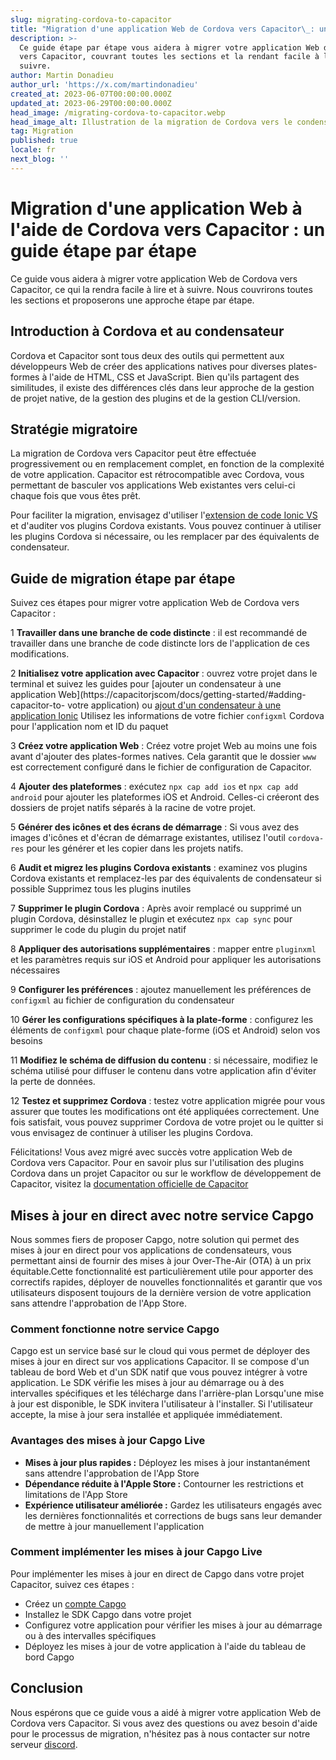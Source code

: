 ```yaml
---
slug: migrating-cordova-to-capacitor
title: "Migration d'une application Web de Cordova vers Capacitor\_: un guide étape par étape"
description: >-
  Ce guide étape par étape vous aidera à migrer votre application Web de Cordova
  vers Capacitor, couvrant toutes les sections et la rendant facile à lire et à
  suivre.
author: Martin Donadieu
author_url: 'https://x.com/martindonadieu'
created_at: 2023-06-07T00:00:00.000Z
updated_at: 2023-06-29T00:00:00.000Z
head_image: /migrating-cordova-to-capacitor.webp
head_image_alt: Illustration de la migration de Cordova vers le condensateur
tag: Migration
published: true
locale: fr
next_blog: ''
---
```


# Migration d'une application Web à l'aide de Cordova vers Capacitor : un guide étape par étape

Ce guide vous aidera à migrer votre application Web de Cordova vers Capacitor, ce qui la rendra facile à lire et à suivre. Nous couvrirons toutes les sections et proposerons une approche étape par étape.

## Introduction à Cordova et au condensateur

Cordova et Capacitor sont tous deux des outils qui permettent aux développeurs Web de créer des applications natives pour diverses plates-formes à l'aide de HTML, CSS et JavaScript. Bien qu'ils partagent des similitudes, il existe des différences clés dans leur approche de la gestion de projet native, de la gestion des plugins et de la gestion CLI/version.

## Stratégie migratoire

La migration de Cordova vers Capacitor peut être effectuée progressivement ou en remplacement complet, en fonction de la complexité de votre application. Capacitor est rétrocompatible avec Cordova, vous permettant de basculer vos applications Web existantes vers celui-ci chaque fois que vous êtes prêt.

Pour faciliter la migration, envisagez d'utiliser l'[extension de code Ionic VS](https://marketplacevisualstudiocom/items/?itemName=ionicionic) et d'auditer vos plugins Cordova existants. Vous pouvez continuer à utiliser les plugins Cordova si nécessaire, ou les remplacer par des équivalents de condensateur.

## Guide de migration étape par étape

Suivez ces étapes pour migrer votre application Web de Cordova vers Capacitor :

1 **Travailler dans une branche de code distincte** : il est recommandé de travailler dans une branche de code distincte lors de l'application de ces modifications.

2 **Initialisez votre application avec Capacitor** : ouvrez votre projet dans le terminal et suivez les guides pour [ajouter un condensateur à une application Web](https://capacitorjscom/docs/getting-started/#adding-capacitor-to- votre application) ou [ajout d'un condensateur à une application Ionic](https://capacitorjscom/docs/getting-started/with-ionic/#existing-ionic-project) Utilisez les informations de votre fichier `configxml` Cordova pour l'application nom et ID du paquet

3 **Créez votre application Web** : Créez votre projet Web au moins une fois avant d'ajouter des plates-formes natives. Cela garantit que le dossier `www` est correctement configuré dans le fichier de configuration de Capacitor.

4 **Ajouter des plateformes** : exécutez `npx cap add ios` et `npx cap add android` pour ajouter les plateformes iOS et Android. Celles-ci créeront des dossiers de projet natifs séparés à la racine de votre projet.

5 **Générer des icônes et des écrans de démarrage** : Si vous avez des images d'icônes et d'écran de démarrage existantes, utilisez l'outil `cordova-res` pour les générer et les copier dans les projets natifs.

6 **Audit et migrez les plugins Cordova existants** : examinez vos plugins Cordova existants et remplacez-les par des équivalents de condensateur si possible Supprimez tous les plugins inutiles

7 **Supprimer le plugin Cordova** : Après avoir remplacé ou supprimé un plugin Cordova, désinstallez le plugin et exécutez `npx cap sync` pour supprimer le code du plugin du projet natif

8 **Appliquer des autorisations supplémentaires** : mapper entre `pluginxml` et les paramètres requis sur iOS et Android pour appliquer les autorisations nécessaires

9 **Configurer les préférences** : ajoutez manuellement les préférences de `configxml` au fichier de configuration du condensateur

10 **Gérer les configurations spécifiques à la plate-forme** : configurez les éléments de `configxml` pour chaque plate-forme (iOS et Android) selon vos besoins

11 **Modifiez le schéma de diffusion du contenu** : si nécessaire, modifiez le schéma utilisé pour diffuser le contenu dans votre application afin d'éviter la perte de données.

12 **Testez et supprimez Cordova** : testez votre application migrée pour vous assurer que toutes les modifications ont été appliquées correctement. Une fois satisfait, vous pouvez supprimer Cordova de votre projet ou le quitter si vous envisagez de continuer à utiliser les plugins Cordova.

Félicitations! Vous avez migré avec succès votre application Web de Cordova vers Capacitor. Pour en savoir plus sur l'utilisation des plugins Cordova dans un projet Capacitor ou sur le workflow de développement de Capacitor, visitez la [documentation officielle de Capacitor](https://capacitorjscom/docs/)

## Mises à jour en direct avec notre service Capgo

Nous sommes fiers de proposer Capgo, notre solution qui permet des mises à jour en direct pour vos applications de condensateurs, vous permettant ainsi de fournir des mises à jour Over-The-Air (OTA) à un prix équitable.Cette fonctionnalité est particulièrement utile pour apporter des correctifs rapides, déployer de nouvelles fonctionnalités et garantir que vos utilisateurs disposent toujours de la dernière version de votre application sans attendre l'approbation de l'App Store.

### Comment fonctionne notre service Capgo

Capgo est un service basé sur le cloud qui vous permet de déployer des mises à jour en direct sur vos applications Capacitor. Il se compose d'un tableau de bord Web et d'un SDK natif que vous pouvez intégrer à votre application. Le SDK vérifie les mises à jour au démarrage ou à des intervalles spécifiques et les télécharge dans l'arrière-plan Lorsqu'une mise à jour est disponible, le SDK invitera l'utilisateur à l'installer. Si l'utilisateur accepte, la mise à jour sera installée et appliquée immédiatement.

### Avantages des mises à jour Capgo Live

- **Mises à jour plus rapides :** Déployez les mises à jour instantanément sans attendre l'approbation de l'App Store
- **Dépendance réduite à l'Apple Store :** Contourner les restrictions et limitations de l'App Store
- **Expérience utilisateur améliorée :** Gardez les utilisateurs engagés avec les dernières fonctionnalités et corrections de bugs sans leur demander de mettre à jour manuellement l'application


### Comment implémenter les mises à jour Capgo Live

Pour implémenter les mises à jour en direct de Capgo dans votre projet Capacitor, suivez ces étapes :
- Créez un [compte Capgo](https://webcapgoapp/)
- Installez le SDK Capgo dans votre projet
- Configurez votre application pour vérifier les mises à jour au démarrage ou à des intervalles spécifiques
- Déployez les mises à jour de votre application à l'aide du tableau de bord Capgo

## Conclusion

Nous espérons que ce guide vous a aidé à migrer votre application Web de Cordova vers Capacitor. Si vous avez des questions ou avez besoin d'aide pour le processus de migration, n'hésitez pas à nous contacter sur notre serveur [discord](https://discordgg/VnYRvBfgA6).